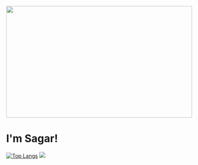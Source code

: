 
<img src="https://upload.wikimedia.org/wikipedia/commons/5/56/Hellothere.gif" width="500" height="300" frameBorder="0" class="giphy-embed" allowFullScreen></img>

#   I'm Sagar!

[![Top Langs](https://github-readme-stats.vercel.app/api/top-langs/?username=sgr2848&layout=compact&hide_border=true&theme=synthwave)](https://github.com/anuraghazra/github-readme-stats)
<img src="https://github-readme-stats.vercel.app/api?username=sgr2848&show_icons=true&theme=synthwave&hide=stars&hide_rank=true"/>
